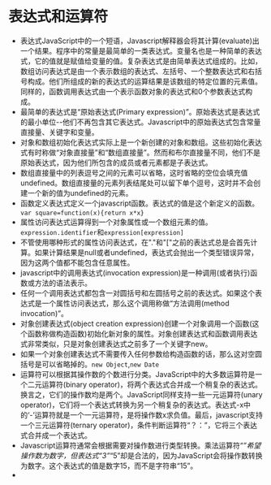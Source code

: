 # 表达式和运算符
* 表达式JavaScript中的一个短语，Javascript解释器会将其计算(evaluate)出一个结果。程序中的常量是最简单的一类表达式。变量名也是一种简单的表达式，它的值就是赋值给变量的值。复杂表达式是由简单表达式组成的。比如，数组访问表达式是由一个表示数组的表达式、左括号、一个整数表达式和右括号构成。他们所组成的新的表达式的运算结果是该数组的特定位置的元素值。同样的，函数调用表达式由一个表示函数对象的表达式和0个参数表达式构成。
* 最简单的表达式是“原始表达式(Primary expression)”。原始表达式是表达式的最小单位--他们不再包含其它表达式。Javascript中的原始表达式包含常量直接量、关键字和变量。
* 对象和数组初始化表达式实际上是一个新创建的对象和数组。这些初始化表达式有时称做“对象直接量”和“数组直接量”。然而和布尔直接量不同，他们不是原始表达式，因为他们所包含的成员或者元素都是子表达式。
* 数组直接量中的列表逗号之间的元素可以省略，这时省略的空位会填充值undefined。数组直接量的元素列表结尾处可以留下单个逗号，这时并不会创建一个新的值为undefined的元素。
* 函数定义表达式定义一个javascript函数。表达式的值是这个新定义的函数。`var square=function(x){return x*x}`
* 属性访问表达式运算得到一个对象属性或一个数组元素的值。`expression.identifier`和`expression[expression]`
* 不管使用哪种形式的属性访问表达式，在"."和"["之前的表达式总是会首先计算。如果计算结果是null或者undefined，表达式会抛出一个类型错误异常，因为这两个值都不能包含任意属性。
* javascript中的调用表达式(invocation expression)是一种调用(或者执行)函数或方法的语法表示。
* 任何一个调用表达式都包含一对圆括号和左圆括号之前的表达式。如果这个表达式是一个属性访问表达式，那么这个调用称做“方法调用(method invocation)”。
* 对象创建表达式(object creation expression)创建一个对象调用一个函数(这个函数称做构造函数)初始化新对象的属性。对象创建表达式和函数调用表达式非常类似，只是对象创建表达式之前多了一个关键字new。
* 如果一个对象创建表达式不需要传入任何参数给构造函数的话，那么这对空圆括号是可以省略掉的。`new Object`,`new Date`
* 运算符可以根据其操作数的个数进行分类。JavaScript中的大多数运算符是一个二元运算符(binary operator)，将两个表达式合并成一个稍复杂的表达式。换言之，它们的操作数均是两个。JavaScript同样支持一些一元运算符(unary operator)，它们将一个表达式转换为另一个稍复杂的表达式。表达式-x中的‘-’运算符就是一个一元运算符，是将操作数x求负值。最后，javascript支持一个三元运算符(ternary operator)，条件判断运算符“？：”，它将三个表达式合并成一个表达式。
* Javascript运算符通常会根据需要对操作数进行类型转换。乘法运算符“*”希望操作数为数字，但表达式“3”*“5”却是合法的，因为JavaScript会将操作数转换为数字。这个表达式的值是数字15，而不是字符串“15”。
* 